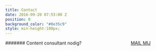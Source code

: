 ```yaml
---
title: Contact
date: 2016-09-20 07:53:00 Z
position: 0
background_color: "#0e35c9"
style: min-height:100px;
---
```


####### Content consultant nodig? <a href="#" class="btn btn-primary btn-lg mailto" style="margin-left:30%">MAIL MIJ</a>